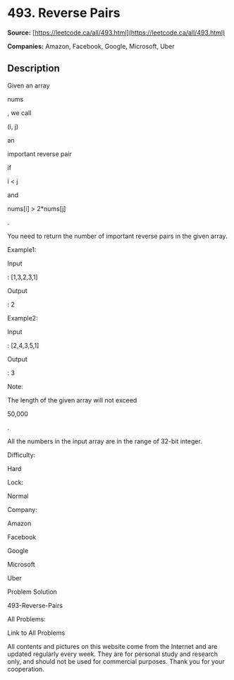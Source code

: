 # 493. Reverse Pairs

**Source:** [https://leetcode.ca/all/493.html](https://leetcode.ca/all/493.html)

**Companies:** Amazon, Facebook, Google, Microsoft, Uber

## Description

Given an array

nums

, we call

(i, j)

an

important reverse
        pair

if

i < j

and

nums[i] > 2*nums[j]

.

You need to return the number of important reverse pairs in the given array.

Example1:

Input

: [1,3,2,3,1]

Output

: 2

Example2:

Input

: [2,4,3,5,1]

Output

: 3

Note:

The length of the given array will not exceed

50,000

.

All the numbers in the input array are in the range of 32-bit integer.

Difficulty:

Hard

Lock:

Normal

Company:

Amazon

Facebook

Google

Microsoft

Uber

Problem Solution

493-Reverse-Pairs

All Problems:

Link to All Problems

All contents and pictures on this website come from the Internet and are updated regularly every week. They are for personal study and research only, and should not be used for commercial purposes. Thank you for your cooperation.

